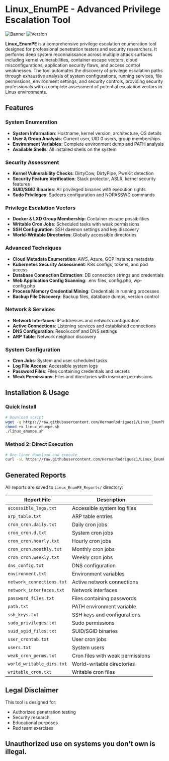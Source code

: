# Linux_EnumPE - Advanced Privilege Escalation Tool

![Banner](https://img.shields.io/badge/Linux-PrivEsc%20Enumeration-red) ![Version](https://img.shields.io/badge/Version-1.0-blue) 

**Linux_EnumPE** is a comprehensive privilege escalation enumeration tool designed for professional penetration testers and security researchers. It performs deep system reconnaissance across multiple attack surfaces including kernel vulnerabilities, container escape vectors, cloud misconfigurations, application security flaws, and access control weaknesses. The tool automates the discovery of privilege escalation paths through exhaustive analysis of system configurations, running services, file permissions, environment settings, and security controls, providing security professionals with a complete assessment of potential escalation vectors in Linux environments.

## Features

### **System Enumeration**
- **System Information**: Hostname, kernel version, architecture, OS details
- **User & Group Analysis**: Current user, UID 0 users, group memberships
- **Environment Variables**: Complete environment dump and PATH analysis
- **Available Shells**: All installed shells on the system

### **Security Assessment** 
- **Kernel Vulnerability Checks**: DirtyCow, DirtyPipe, PwnKit detection
- **Security Feature Verification**: Stack protector, ASLR, kernel security features
- **SUID/SGID Binaries**: All privileged binaries with execution rights
- **Sudo Privileges**: Sudoers configuration and NOPASSWD commands

### **Privilege Escalation Vectors**
- **Docker & LXD Group Membership**: Container escape possibilities
- **Writable Cron Jobs**: Scheduled tasks with weak permissions
- **SSH Configuration**: SSH daemon settings and key discovery
- **World-Writable Directories**: Globally accessible directories

### **Advanced Techniques**
- **Cloud Metadata Enumeration**: AWS, Azure, GCP instance metadata
- **Kubernetes Security Assessment**: K8s configs, tokens, and pod access
- **Database Connection Extraction**: DB connection strings and credentials
- **Web Application Config Scanning**: .env files, config.php, wp-config.php
- **Process Memory Credential Mining**: Credentials in running processes
- **Backup File Discovery**: Backup files, database dumps, version control

### **Network & Services**
- **Network Interfaces**: IP addresses and network configuration
- **Active Connections**: Listening services and established connections
- **DNS Configuration**: Resolv.conf and DNS settings
- **ARP Table**: Network neighbor discovery

### **System Configuration**
- **Cron Jobs**: System and user scheduled tasks
- **Log File Access**: Accessible system logs
- **Password Files**: Files containing credentials and secrets
- **Weak Permissions**: Files and directories with insecure permissions

## Installation & Usage

### Quick Install
```bash
# Download script
wget -q https://raw.githubusercontent.com/HernanRodriguez1/Linux_EnumPE/refs/heads/main/Linux_EnumPE.sh
chmod +x linux_enumpe.sh
./linux_enumpe.sh
```

### Method 2: Direct Execution
```bash
# One-liner download and execute
curl -sL https://raw.githubusercontent.com/HernanRodriguez1/Linux_EnumPE/refs/heads/main/Linux_EnumPE.sh | bash
```

## Generated Reports

All reports are saved to `Linux_EnumPE_Reports/` directory:

| Report File | Description |
|-------------|-------------|
| `accessible_logs.txt` | Accessible system log files |
| `arp_table.txt` | ARP table entries |
| `cron_cron.daily.txt` | Daily cron jobs |
| `cron_cron.d.txt` | System cron jobs |
| `cron_cron.hourly.txt` | Hourly cron jobs |
| `cron_cron.monthly.txt` | Monthly cron jobs |
| `cron_cron.weekly.txt` | Weekly cron jobs |
| `dns_config.txt` | DNS configuration |
| `environment.txt` | Environment variables |
| `network_connections.txt` | Active network connections |
| `network_interfaces.txt` | Network interfaces |
| `password_files.txt` | Files containing passwords |
| `path.txt` | PATH environment variable |
| `ssh_keys.txt` | SSH keys and configurations |
| `sudo_privileges.txt` | Sudo permissions |
| `suid_sgid_files.txt` | SUID/SGID binaries |
| `user_crontab.txt` | User cron jobs |
| `users.txt` | System users |
| `weak_cron_perms.txt` | Cron files with weak permissions |
| `world_writable_dirs.txt` | World-writable directories |
| `writable_cron.txt` | Writable cron files |


## Legal Disclaimer

This tool is designed for:
- Authorized penetration testing
- Security research
- Educational purposes
- Red team exercises

**Unauthorized use on systems you don't own is illegal.**
---
